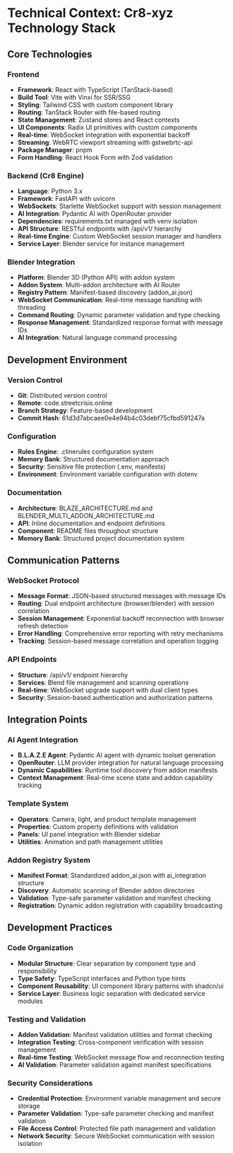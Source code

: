 # Technical Context: Cr8-xyz Technology Stack

## Core Technologies

### Frontend

- **Framework**: React with TypeScript (TanStack-based)
- **Build Tool**: Vite with Vinxi for SSR/SSG
- **Styling**: Tailwind CSS with custom component library
- **Routing**: TanStack Router with file-based routing
- **State Management**: Zustand stores and React contexts
- **UI Components**: Radix UI primitives with custom components
- **Real-time**: WebSocket integration with exponential backoff
- **Streaming**: WebRTC viewport streaming with gstwebrtc-api
- **Package Manager**: pnpm
- **Form Handling**: React Hook Form with Zod validation

### Backend (Cr8 Engine)

- **Language**: Python 3.x
- **Framework**: FastAPI with uvicorn
- **WebSockets**: Starlette WebSocket support with session management
- **AI Integration**: Pydantic AI with OpenRouter provider
- **Dependencies**: requirements.txt managed with venv isolation
- **API Structure**: RESTful endpoints with /api/v1/ hierarchy
- **Real-time Engine**: Custom WebSocket session manager and handlers
- **Service Layer**: Blender service for instance management

### Blender Integration

- **Platform**: Blender 3D (Python API) with addon system
- **Addon System**: Multi-addon architecture with AI Router
- **Registry Pattern**: Manifest-based discovery (addon_ai.json)
- **WebSocket Communication**: Real-time message handling with threading
- **Command Routing**: Dynamic parameter validation and type checking
- **Response Management**: Standardized response format with message IDs
- **AI Integration**: Natural language command processing

## Development Environment

### Version Control

- **Git**: Distributed version control
- **Remote**: code.streetcrisis.online
- **Branch Strategy**: Feature-based development
- **Commit Hash**: 61d3d7abcaee0e4e94b4c03debf75cfbd591247a

### Configuration

- **Rules Engine**: .clinerules configuration system
- **Memory Bank**: Structured documentation approach
- **Security**: Sensitive file protection (.env, manifests)
- **Environment**: Environment variable configuration with dotenv

### Documentation

- **Architecture**: BLAZE_ARCHITECTURE.md and BLENDER_MULTI_ADDON_ARCHITECTURE.md
- **API**: Inline documentation and endpoint definitions
- **Component**: README files throughout structure
- **Memory Bank**: Structured project documentation system

## Communication Patterns

### WebSocket Protocol

- **Message Format**: JSON-based structured messages with message IDs
- **Routing**: Dual endpoint architecture (browser/blender) with session correlation
- **Session Management**: Exponential backoff reconnection with browser refresh detection
- **Error Handling**: Comprehensive error reporting with retry mechanisms
- **Tracking**: Session-based message correlation and operation logging

### API Endpoints

- **Structure**: /api/v1/ endpoint hierarchy
- **Services**: Blend file management and scanning operations
- **Real-time**: WebSocket upgrade support with dual client types
- **Security**: Session-based authentication and authorization patterns

## Integration Points

### AI Agent Integration

- **B.L.A.Z.E Agent**: Pydantic AI agent with dynamic toolset generation
- **OpenRouter**: LLM provider integration for natural language processing
- **Dynamic Capabilities**: Runtime tool discovery from addon manifests
- **Context Management**: Real-time scene state and addon capability tracking

### Template System

- **Operators**: Camera, light, and product template management
- **Properties**: Custom property definitions with validation
- **Panels**: UI panel integration with Blender sidebar
- **Utilities**: Animation and path management utilities

### Addon Registry System

- **Manifest Format**: Standardized addon_ai.json with ai_integration structure
- **Discovery**: Automatic scanning of Blender addon directories
- **Validation**: Type-safe parameter validation and manifest checking
- **Registration**: Dynamic addon registration with capability broadcasting

## Development Practices

### Code Organization

- **Modular Structure**: Clear separation by component type and responsibility
- **Type Safety**: TypeScript interfaces and Python type hints
- **Component Reusability**: UI component library patterns with shadcn/ui
- **Service Layer**: Business logic separation with dedicated service modules

### Testing and Validation

- **Addon Validation**: Manifest validation utilities and format checking
- **Integration Testing**: Cross-component verification with session management
- **Real-time Testing**: WebSocket message flow and reconnection testing
- **AI Validation**: Parameter validation against manifest specifications

### Security Considerations

- **Credential Protection**: Environment variable management and secure storage
- **Parameter Validation**: Type-safe parameter checking and manifest validation
- **File Access Control**: Protected file path management and validation
- **Network Security**: Secure WebSocket communication with session isolation
